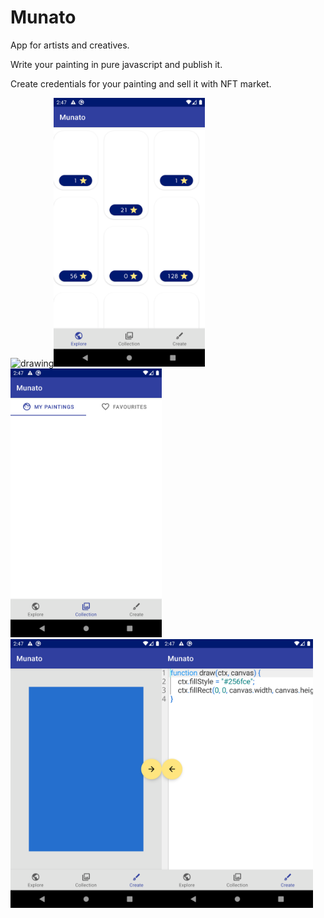 # Munato

App for artists and creatives.

Write your painting in pure javascript and publish it.

Create credentials for your painting and sell it with NFT market.

<img src="app/src/main/assets/screens/device-2021-07-14-024643.png" alt="drawing" height="430"/><img src="app/src/main/assets/screens/device-2021-07-14-024725.png" alt="drawing" height="430"/><img src="app/src/main/assets/screens/device-2021-07-14-024738.png" alt="drawing" height="430"/>  
<img src="app/src/main/assets/screens/device-2021-07-14-024748.png" alt="drawing" height="430"/><img src="app/src/main/assets/screens/device-2021-07-14-024756.png" alt="drawing" height="430"/>